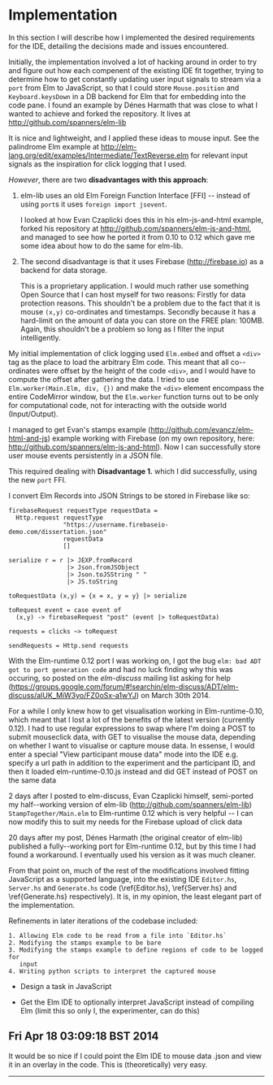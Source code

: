 # Implementation

In this section I will describe how I implemented the desired requirements for the IDE, detailing the decisions made and issues encountered.

Initially, the implementation involved a lot of hacking around in order to try and figure out how each compenent of the existing IDE fit together, trying to determine how to get
constantly updating user input signals to stream via a `port` from Elm to
JavaScript, so that I could store `Mouse.position` and `Keyboard.keysDown` in a
DB backend for Elm that for embedding into the code pane. I found an example by Dénes Harmath that was close to what I wanted to achieve and forked the
repository. It lives at http://github.com/spanners/elm-lib

It is nice and lightweight, and I applied these ideas to
mouse input. See the palindrome Elm example at http://elm-lang.org/edit/examples/Intermediate/TextReverse.elm for relevant input signals as the inspiration for click logging that I used.

*However*, there are two **disadvantages with this approach**:

1. elm-lib uses an old Elm Foreign Function Interface [FFI] -- instead of using `port`s it uses `foreign import jsevent`. 

     I looked at how Evan Czaplicki does this in his elm-js-and-html example,  forked
     his repository at http://github.com/spanners/elm-js-and-html, and managed to see how he ported it from 0.10 to 0.12 which gave me some idea about how to do the same for elm-lib.


2. The second disadvantage is that it uses Firebase (http://firebase.io) as a
   backend for data storage. 
   
     This is a proprietary application. I would much rather use something Open
     Source that I can host myself for two reasons: Firstly for data protection
     reasons. This shouldn't be a problem due to the fact that it is mouse `(x,y)`
     co-ordinates and timestamps. Secondly because it has a hard-limit on the
     amount of data you can store on the FREE plan: 100MB. Again, this shouldn't be a
     problem so long as I filter the input intelligently.


My initial implementation of click logging used `Elm.embed` and offset a `<div>` tag as the place to load the arbitrary Elm code. This meant that all co--ordinates were offset by the height of the code `<div>`, and I would have to compute the offset after gathering the data. I tried to use `Elm.worker(Main.Elm, div, {})` and make the `<div>` element encompass the
  entire CodeMirror window, but the `Elm.worker` function turns out to be only for computational code, not for interacting with the outside world (Input/Output).

I managed to get Evan's stamps example (http://github.com/evancz/elm-html-and-js) example working with Firebase (on my own repository, here: http://github.com/spanners/elm-js-and-html). Now I can successfully store user mouse events persistently in a JSON file.

This required dealing with **Disadvantage 1.** which I did
successfully, using the new `port` FFI.

I convert Elm Records into JSON Strings to be stored in Firebase like so:

~~~~~~~~~ {.haskell .numberLines}
firebaseRequest requestType requestData = 
  Http.request requestType 
               "https://username.firebaseio-demo.com/dissertation.json" 
               requestData 
               []
 
serialize r = r |> JEXP.fromRecord 
                |> Json.fromJSObject 
                |> Json.toJSString " " 
                |> JS.toString
 
toRequestData (x,y) = {x = x, y = y} |> serialize
 
toRequest event = case event of 
  (x,y) -> firebaseRequest "post" (event |> toRequestData)
 
requests = clicks ~> toRequest

sendRequests = Http.send requests
~~~~~~~~~~~~~~~~~~~~~~~~~~~~~

With the Elm-runtime 0.12 port I was working on, I got the bug `elm: bad ADT got to port generation code` and had no luck finding why this was occuring, so posted on the *elm-discuss* mailing list asking for help (https://groups.google.com/forum/#!searchin/elm-discuss/ADT/elm-discuss/aIUK_MiW3yo/FZ0oSx-a1wYJ) on March 30th 2014.

For a while I only knew how to get visualisation working in Elm-runtime-0.10, which meant that I lost a lot of the benefits of the latest version (currently 0.12). I had to use regular expressions to swap where I'm doing a POST to submit mouseclick data, with GET to visualise the mouse data, depending on whether I want to visualise or capture mouse data. In essense, I would enter a special "View participant mouse data" mode into the IDE
e.g. specify a url path in addition to the experiment and the participant ID,
and then it loaded elm-runtime-0.10.js instead and did GET instead of POST on the same data

2 days after I posted to elm-discuss, Evan Czaplicki himself, semi-ported my half--working version of elm-lib (http://github.com/spanners/elm-lib) `StampTogether/Main.elm` to Elm-runtime 0.12  which is very helpful -- I can now modify this to suit my needs for the Firebase upload of click data

20 days after my post, Dénes Harmath (the original creator of elm-lib) published a fully--working port for Elm-runtime 0.12, but by this time I had found a workaround. I eventually used his version as it was much cleaner.

From that point on, much of the rest of the modifications involved fitting JavaScript as a supported language, into the existing IDE `Editor.hs`, `Server.hs` and `Generate.hs` code (\ref{Editor.hs}, \ref{Server.hs} and \ref{Generate.hs} respectively). It is, in my opinion, the least elegant part of the implementation.



Refinements in later iterations of the codebase included:

    1. Allowing Elm code to be read from a file into `Editor.hs`
    2. Modifying the stamps example to be bare
    3. Modifying the stamps example to define regions of code to be logged for
       input
    4. Writing python scripts to interpret the captured mouse 

* Design a task in JavaScript

* Get the Elm IDE to optionally interpret JavaScript instead of compiling Elm
  (limit this so only I, the experimenter, can do this)


## Fri Apr 18 03:09:18 BST 2014

It would be so nice if I could point the Elm IDE to mouse data .json
and view it in an overlay in the code. This is (theoretically) very easy.

* * *




